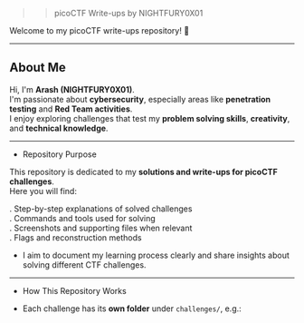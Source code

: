 >> picoCTF Write-ups by NIGHTFURY0X01

Welcome to my picoCTF write-ups repository! 👋

---

## About Me

Hi, I'm **Arash (NIGHTFURY0X01)**.  
I'm passionate about **cybersecurity**, especially areas like **penetration testing** and **Red Team activities**.  
I enjoy exploring challenges that test my **problem solving skills**, **creativity**, and **technical knowledge**.

---

+ Repository Purpose

This repository is dedicated to my **solutions and write-ups for picoCTF challenges**.  
Here you will find:

. Step-by-step explanations of solved challenges  
. Commands and tools used for solving  
. Screenshots and supporting files when relevant  
. Flags and reconstruction methods

+ I aim to document my learning process clearly and share insights about solving different CTF challenges.

---

+ How This Repository Works

- Each challenge has its **own folder** under `challenges/`, e.g.:

